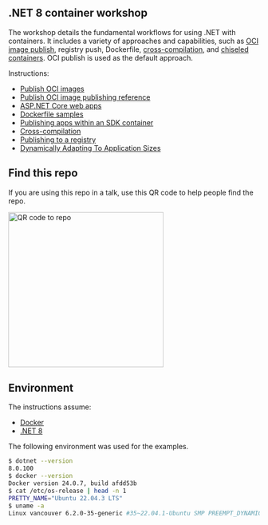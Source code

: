 ## .NET 8 container workshop

The workshop details the fundamental workflows for using .NET with containers. It includes a variety of approaches and capabilities, such as [OCI image publish](https://learn.microsoft.com/dotnet/core/docker/publish-as-container), registry push, Dockerfile, [cross-compilation](https://devblogs.microsoft.com/dotnet/improving-multiplatform-container-support/), and [chiseled containers](https://devblogs.microsoft.com/dotnet/dotnet-6-is-now-in-ubuntu-2204/#net-in-chiseled-ubuntu-containers). OCI publish is used as the default approach.

Instructions:

- [Publish OCI images](publish-oci.md)
- [Publish OCI image publishing reference](publish-oci-reference.md)
- [ASP.NET Core web apps](aspnetcore.md)
- [Dockerfile samples](dockerfile-samples.md)
- [Publishing apps within an SDK container](publish-in-sdk-container.md)
- [Cross-compilation](cross-compilation.md)
- [Publishing to a registry](push-to-registry.md)
- [Dynamically Adapting To Application Sizes](https://maoni0.medium.com/dynamically-adapting-to-application-sizes-2d72fcb6f1ea)

## Find this repo

If you are using this repo in a talk, use this QR code to help people find the repo.

<img width="311" alt="QR code to repo" src="https://github.com/richlander/container-workshop/assets/2608468/4067d47d-5ea3-460e-9062-0050c611ba53">

## Environment

The instructions assume:

- [Docker](https://docs.docker.com/engine/install/)
- [.NET 8](https://dotnet.microsoft.com/en-us/download/dotnet/8.0)

The following environment was used for the examples.

```bash
$ dotnet --version
8.0.100
$ docker --version
Docker version 24.0.7, build afdd53b
$ cat /etc/os-release | head -n 1
PRETTY_NAME="Ubuntu 22.04.3 LTS"
$ uname -a
Linux vancouver 6.2.0-35-generic #35~22.04.1-Ubuntu SMP PREEMPT_DYNAMIC Fri Oct  6 10:23:26 UTC 2 x86_64 x86_64 x86_64 GNU/Linux
```
